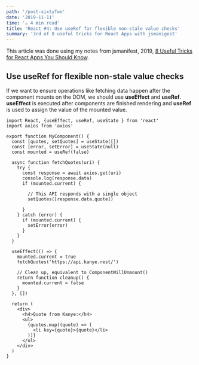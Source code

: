 ```yaml
---
path: '/post-sixtyTwo'
date: '2019-11-11'
time: '☕️ 4 min read'
title: 'React #4: Use useRef for flexible non-stale value checks'
summary: '3rd of 8 useful tricks for React Apps with jsmanigest'
---
```


This article was done using my notes from jsmanifest, 2019, [8 Useful Tricks for React Apps You Should Know](https://jsmanifest.com/8-useful-tricks-in-react-you-should-know/).

## Use useRef for flexible non-stale value checks

If we want to ensure operations like fetching data happen after the component mounts on the DOM, we should use **useEffect** and **useRef**. **useEffect** is executed after components are finished rendering and **useRef** is used to assign the value of the mounted value.

```
import React, {useEffect, useRef, useState } from 'react'
import axios from 'axios'

export function MyComponent() {
  const [quotes, setQuotes] = useState([])
  const [error, setError] = useState(null)
  const mounted = useRef(false)

  async function fetchQuotes(uri) {
    try {
      const response = await axios.get(uri)
      console.log(response.data)
      if (mounted.current) {

        // This API responds with a single object
        setQuotes([response.data.quote])

      }
    } catch (error) {
      if (mounted.current) {
        setError(error)
      }
    }
  }

  useEffect(() => {
    mounted.current = true
    fetchQuotes('https://api.kanye.rest/')

    // Clean up, equivalent to ComponentWillUnmount()
    return function cleanup() {
      mounted.current = false
    }
  }, [])

  return (
    <div>
      <h4>Quote from Kanye:</h4>
      <ul>
        {quotes.map((quote) => (
          <li key={quote}>{quote}</li>
        ))}
      </ul>
    </div>
  )
}
```
